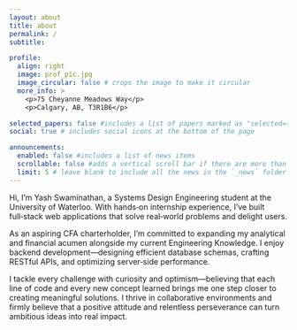 ```yaml
---
layout: about
title: about
permalink: /
subtitle:

profile:
  align: right
  image: prof_pic.jpg
  image_circular: false # crops the image to make it circular
  more_info: >
    <p>75 Cheyanne Meadows Way</p>
    <p>Calgary, AB, T3R1B6</p>

selected_papers: false #includes a list of papers marked as "selected={true}"
social: true # includes social icons at the bottom of the page

announcements:
  enabled: false #includes a list of news items
  scrollable: false #adds a vertical scroll bar if there are more than 3 news items
  limit: 5 # leave blank to include all the news in the `_news` folder
---
```


Hi, I’m Yash Swaminathan, a Systems Design Engineering student at the University of Waterloo. With hands‑on internship experience, I’ve built full‑stack web applications that solve real‑world problems and delight users.

As an aspiring CFA charterholder, I’m committed to expanding my analytical and financial acumen alongside my current Engineering Knowledge. I enjoy backend development—designing efficient database schemas, crafting RESTful APIs, and optimizing server‑side performance.

I tackle every challenge with curiosity and optimism—believing that each line of code and every new concept learned brings me one step closer to creating meaningful solutions. I thrive in collaborative environments and firmly believe that a positive attitude and relentless perseverance can turn ambitious ideas into real impact.
